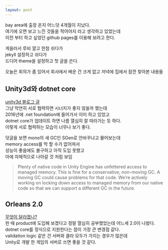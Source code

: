 ```yaml
---
layout: post
---
```


bay area에 출장 온지 어느덧 4개월이 지났다.  
여기에 오면 보고 느낀 것들을 적어야지 라고 생각하고 있었는데  
이전 부터 하고 싶었던 github pages를 이용해 보려고 한다.

게을러서 루비 깔고 한참 쉬다가  
jekyll 설정하고 쉬다가  
드디어 theme을 설정하고 첫 글을 쓴다.

오늘은 회의가 좀 있어서 회사에서 배운 건 크게 없고 저녁에 집에서 잠깐 찾아본 내용들

## Unity3d와 dotnet core

[unity3d 블로그 글](https://blogs.unity3d.com/2018/03/28/updated-scripting-runtime-in-unity-2018-1-what-does-the-future-hold/)  
그냥 막연히 서로 협력하면 시너지가 좋지 않을까 했는데  
2016년에 .net foundation에 들어가서 이미 하고 있었고  
dotnet core가 업데이트 하면 나름 열심히 잘 따라가는 듯 하다.  
이렇게 서로 협력하는 모습이 너무나 보기 좋다.

덧글을 보면 mono의 새 GC인 SGen로 안바꾸냐고 물어보는데  
memory access를 막 할 수가 없어져서  
성능이 좋음에도 불구하고 아직 도입 못했고  
아에 자체적으로 나아갈 것 처럼 보임

>Plenty of native code in Unity Engine has unfettered access to managed memory. This is fine for a conservative, non-moving GC. A moving GC could cause problems for that code. We’re actively working on locking down access to managed memory from our native code so that we can support a different GC in the future.  


## Orleans 2.0

[무엇이 달라졌나?](https://dotnet.github.io/orleans/Documentation/2.0/New.html)  
한 때 product에 도입해 보겠다고 정말 열심히 공부했었는데 어느세 2.0이 나왔다.  
dotnet core를 정식으로 지원한다는 점이 가장 큰 변경점 같다.  
validation logic 같은 건 서버와 클라 모두가 가지는 경우가 많은데  
Unity로 개발 한 게임의 서버로 쓰면 좋을 것 같다.
